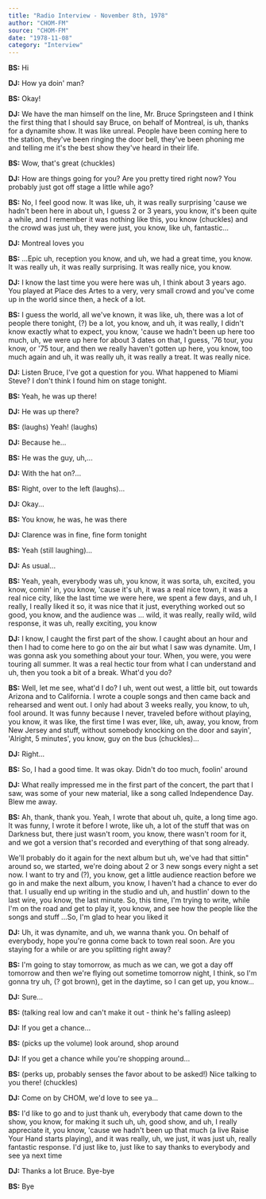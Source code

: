 ```yaml
---
title: "Radio Interview - November 8th, 1978"
author: "CHOM-FM"
source: "CHOM-FM"
date: "1978-11-08"
category: "Interview"
---
```


**BS:** Hi

**DJ:** How ya doin' man?

**BS:** Okay!

**DJ:** We have the man himself on the line, Mr. Bruce Springsteen and I think the first thing that I should say Bruce, on behalf of Montreal, is uh, thanks for a dynamite show. It was like unreal. People have been coming here to the station, they've been ringing the door bell, they've been phoning me and telling me it's the best show they've heard in their life.

**BS:** Wow, that's great (chuckles)

**DJ:** How are things going for you? Are you pretty tired right now? You probably just got off stage a little while ago?

**BS:** No, I feel good now. It was like, uh, it was really surprising 'cause we hadn't been here in about uh, I guess 2 or 3 years, you know, it's been quite a while, and I remember it was nothing like this, you know (chuckles) and the crowd was just uh, they were just, you know, like uh, fantastic...

**DJ:** Montreal loves you

**BS:** ...Epic uh, reception you know, and uh, we had a great time, you know. It was really uh, it was really surprising. It was really nice, you know.

**DJ:** I know the last time you were here was uh, I think about 3 years ago. You played at Place des Artes to a very, very small crowd and you've come up in the world since then, a heck of a lot.

**BS:** I guess the world, all we've known, it was like, uh, there was a lot of people there tonight, (?) be a lot, you know, and uh, it was really, I didn't know exactly what to expect, you know, 'cause we hadn't been up here too much, uh, we were up here for about 3 dates on that, I guess, '76 tour, you know, or '75 tour, and then we really haven't gotten up here, you know, too much again and uh, it was really uh, it was really a treat. It was really nice.

**DJ:** Listen Bruce, I've got a question for you. What happened to Miami Steve? I don't think I found him on stage tonight.

**BS:** Yeah, he was up there!

**DJ:** He was up there?

**BS:** (laughs) Yeah! (laughs)

**DJ:** Because he...

**BS:** He was the guy, uh,...

**DJ:** With the hat on?...

**BS:** Right, over to the left (laughs)...

**DJ:** Okay...

**BS:** You know, he was, he was there

**DJ:** Clarence was in fine, fine form tonight

**BS:** Yeah (still laughing)...

**DJ:** As usual...

**BS:** Yeah, yeah, everybody was uh, you know, it was sorta, uh, excited, you know, comin' in, you know, 'cause it's uh, it was a real nice town, it was a real nice city, like the last time we were here, we spent a few days, and uh, I really, I really liked it so, it was nice that it just, everything worked out so good, you know, and the audience was ... wild, it was really, really wild, wild response, it was uh, really exciting, you know

**DJ:** I know, I caught the first part of the show. I caught about an hour and then I had to come here to go on the air but what I saw was dynamite. Um, I was gonna ask you something about your tour. When, you were, you were touring all summer. It was a real hectic tour from what I can understand and uh, then you took a bit of a break. What'd you do?

**BS:** Well, let me see, what'd I do? I uh, went out west, a little bit, out towards Arizona and to California. I wrote a couple songs and then came back and rehearsed and went out. I only had about 3 weeks really, you know, to uh, fool around. It was funny because I never, traveled before without playing, you know, it was like, the first time I was ever, like, uh, away, you know, from New Jersey and stuff, without somebody knocking on the door and sayin', 'Alright, 5 minutes', you know, guy on the bus (chuckles)...

**DJ:** Right...

**BS:** So, I had a good time. It was okay. Didn't do too much, foolin' around

**DJ:** What really impressed me in the first part of the concert, the part that I saw, was some of your new material, like a song called Independence Day. Blew me away.

**BS:** Ah, thank, thank you. Yeah, I wrote that about uh, quite, a long time ago. It was funny, I wrote it before I wrote, like uh, a lot of the stuff that was on Darkness but, there just wasn't room, you know, there wasn't room for it, and we got a version that's recorded and everything of that song already.

We'll probably do it again for the next album but uh, we've had that sittin" around so, we started, we're doing about 2 or 3 new songs every night a set now. I want to try and (?), you know, get a little audience reaction before we go in and make the next album, you know, I haven't had a chance to ever do that. I usually end up writing in the studio and uh, and hustlin' down to the last wire, you know, the last minute. So, this time, I'm trying to write, while I'm on the road and get to play it, you know, and see how the people like the songs and stuff ...So, I'm glad to hear you liked it

**DJ:** Uh, it was dynamite, and uh, we wanna thank you. On behalf of everybody, hope you're gonna come back to town real soon. Are you staying for a while or are you splitting right away?

**BS:** I'm going to stay tomorrow, as much as we can, we got a day off tomorrow and then we're flying out sometime tomorrow night, I think, so I'm gonna try uh, (? got brown), get in the daytime, so I can get up, you know...

**DJ:** Sure...

**BS:** (talking real low and can't make it out - think he's falling asleep)

**DJ:** If you get a chance...

**BS:** (picks up the volume) look around, shop around

**DJ:** If you get a chance while you're shopping around...

**BS:** (perks up, probably senses the favor about to be asked!) Nice talking to you there! (chuckles)

**DJ:** Come on by CHOM, we'd love to see ya...

**BS:** I'd like to go and to just thank uh, everybody that came down to the show, you know, for making it such uh, uh, good show, and uh, I really appreciate it, you know, 'cause we hadn't been up that much (a live Raise Your Hand starts playing), and it was really, uh, we just, it was just uh, really fantastic response. I'd just like to, just like to say thanks to everybody and see ya next time

**DJ:** Thanks a lot Bruce. Bye-bye

**BS:** Bye